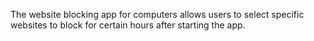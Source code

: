 The website blocking app for computers allows users to select specific websites to block for certain hours after starting the app.
